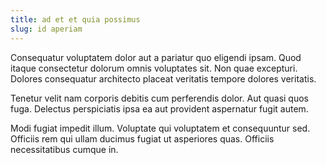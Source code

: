 ```yaml
---
title: ad et et quia possimus
slug: id aperiam
---
```


Consequatur voluptatem dolor aut a pariatur quo eligendi ipsam. Quod itaque consectetur dolorum omnis voluptates sit. Non quae excepturi. Dolores consequatur architecto placeat veritatis tempore dolores veritatis.

Tenetur velit nam corporis debitis cum perferendis dolor. Aut quasi quos fuga. Delectus perspiciatis ipsa ea aut provident aspernatur fugit autem.

Modi fugiat impedit illum. Voluptate qui voluptatem et consequuntur sed. Officiis rem qui ullam ducimus fugiat ut asperiores quas. Officiis necessitatibus cumque in.

